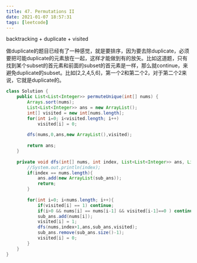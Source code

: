 ```yaml
---
title: 47. Permutations II
date: 2021-01-07 18:57:31
tags: [leetcode]
---
```


backtracking + duplicate + visited

做duplicate的题目已经有了一种感觉，就是要排序，因为要去除duplicate，必须要把可能duplicate的元素放在一起，这样才能做到有的放矢。比如这道题，只有找到某个subset的首元素和前面的subset的首元素是一样，那么就continue，来避免duplicate的subset。比如[2,2,4,5,6]，第一个2和第二个2，对于第二个2来说，它就是duplicate的。



```java
class Solution {
    public List<List<Integer>> permuteUnique(int[] nums) {
        Arrays.sort(nums);
        List<List<Integer>> ans = new ArrayList();
        int[] visited = new int[nums.length];
        for(int i=0; i<visited.length; i++)
            visited[i] = 0;
                                
        dfs(nums,0,ans,new ArrayList(),visited);
        
        return ans;
    }
    
    private void dfs(int[] nums, int index, List<List<Integer>> ans, List<Integer> sub_ans, int[] visited){
        //System.out.println(index);
        if(index == nums.length){
            ans.add(new ArrayList(sub_ans));
            return;
        }
        
        for(int i=0; i<nums.length; i++){
            if(visited[i] == 1) continue;
            if(i>0 && nums[i] == nums[i-1] && visited[i-1]==0 ) continue;
            sub_ans.add(nums[i]);
            visited[i] = 1;
            dfs(nums,index+1,ans,sub_ans,visited);
            sub_ans.remove(sub_ans.size()-1);
            visited[i] = 0;
        }
    }
}
```


